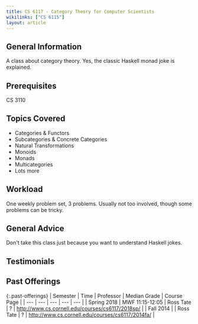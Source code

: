 ```yaml
---
title: CS 6117 - Category Theory for Computer Scientists
wikilinks: ["CS 6115"]
layout: article
---
```


## General Information

A class about category theory. Yes, the classic Haskell monad joke is explained.

## Prerequisites

CS 3110

## Topics Covered

- Categories & Functors
- Subcategories & Concrete Categories
- Natural Transformations
- Monoids
- Monads
- Multicategories
- Lots more

## Workload

One weekly problem set, 3 problems. Usually not too involved, though some problems can be tricky.

## General Advice

Don't take this class just because you want to understand Haskell jokes.

## Testimonials

## Past Offerings

{:.past-offerings}
| Semester | Time | Professor | Median Grade | Course Page |
| --- | --- | --- | --- | --- |
| Spring 2018 | MWF 11:15-12:05 | Ross Tate | ? | <http://www.cs.cornell.edu/courses/cs6117/2018sp/> |
| Fall 2014 | | Ross Tate | ? | <http://www.cs.cornell.edu/courses/cs6117/2014fa/> |
